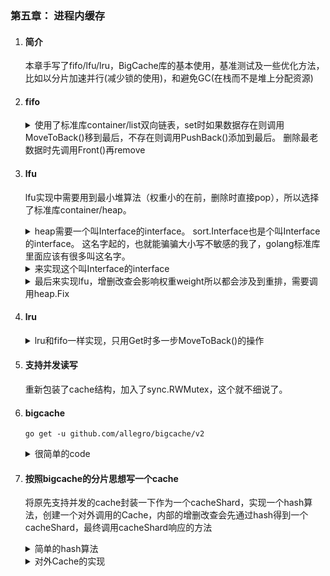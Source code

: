 ### 第五章： 进程内缓存
1. #### 简介
    本章手写了fifo/lfu/lru，BigCache库的基本使用，基准测试及一些优化方法，比如以分片加速并行(减少锁的使用)，和避免GC(在栈而不是堆上分配资源)

2. #### fifo

    <details>
    <summary> 使用了标准库container/list双向链表，set时如果数据存在则调用MoveToBack()移到最后，不存在则调用PushBack()添加到最后。 删除最老数据时先调用Front()再remove </summary>
    
    ```
    func (f *fifo) Set(key string, value interface{}) {
    	if e, ok := f.cache[key]; ok {
    		f.ll.MoveToBack(e)
    		en := e.Value.(*entry)
    		f.usedBytes = f.usedBytes - cache.CalcLen(en.value) + cache.CalcLen(value)
    		en.value = value
    		return
    	}
    	en := &entry{key, value}
    	e := f.ll.PushBack(en)
    	f.cache[key] = e
    
    	f.usedBytes += en.Len()
    	if f.maxBytes > 0 && f.usedBytes > f.maxBytes {
    		f.DelOldest()
    	}
    }
    
    func (f *fifo) DelOldest() {
    	f.removeElement(f.ll.Front())
    }
    ```
    </details>
   
3. #### lfu

    lfu实现中需要用到最小堆算法（权重小的在前，删除时直接pop），所以选择了标准库container/heap。
    
    <details>
    <summary> 
    heap需要一个叫Interface的interface。
    sort.Interface也是个叫Interface的interface。
    这名字起的，也就能骗骗大小写不敏感的我了，golang标准库里面应该有很多叫这名字。 </summary>
    
    ```
    type Interface interface {
    	sort.Interface
    	Push(x interface{}) // add x as element Len()
    	Pop() interface{}   // remove and return element Len() - 1.
    }
    
    type Interface interface {
    	// Len is the number of elements in the collection.
    	Len() int
    	// Less reports whether the element with
    	// index i should sort before the element with index j.
    	Less(i, j int) bool
    	// Swap swaps the elements with indexes i and j.
    	Swap(i, j int)
    }

    ```
    </details>

    <details>
    <summary> 来实现这个叫Interface的interface </summary>
    
    ```
    type entry struct {
    	key    string
    	value  interface{}
    	weight int
    	index  int
    }
    
    func (e *entry) Len() int {
    	return cache.CalcLen(e.value) + 4 + 4
    }
    
    type queue []*entry
    
    func (q queue) Len() int {
    	return len(q)
    }
    // '<'换成'>'就是最大堆
    func (q queue) Less(i, j int) bool {
    	return q[i].weight < q[j].weight
    }
    
    func (q queue) Swap(i, j int) {
    	q[i], q[j] = q[j], q[i]
    	q[i].index = i
    	q[j].index = j
    }
    
    func (q *queue) Push(x interface{}) {
    	n := len(*q)
    	en := x.(*entry)
    	en.index = n
    	*q = append(*q, en)
    }
    
    func (q *queue) Pop() interface{} {
    	old := *q
    	n := len(old)
    	en := old[n-1]
    	old[n-1] = nil
    	en.index = -1
    	*q = old[0 : n-1]
    	return en
    }
    ```
    </details>
   
    <details>
    <summary> 最后来实现lfu，增删改查会影响权重weight所以都会涉及到重排，需要调用heap.Fix </summary>
    
    ```
    // 重排
    func (q *queue) update(en *entry, value interface{}, weight int) {
    	en.value = value
    	en.weight = weight
    	heap.Fix(q, en.index)
    }
    
    func (l *lfu) Set(key string, value interface{}) {
    	if e, ok := l.cache[key]; ok {
    		l.usedBytes = l.usedBytes - cache.CalcLen(e.value) + cache.CalcLen(value)
    		l.queue.update(e, value, e.weight+1)
    		return
    	}
    	en := &entry{key: key, value: value}
    	heap.Push(l.queue, en)
    	l.cache[key] = en
    
    	l.usedBytes += en.Len()
    	if l.maxBytes > 0 && l.usedBytes > l.maxBytes {
    		l.removeElement(heap.Pop(l.queue))
    	}
    }
    
    func (l *lfu) Get(key string) interface{} {
    	if e, ok := l.cache[key]; ok {
    		l.queue.update(e, e.value, e.weight+1)
    		return e.value
    	}
    	return nil
    }
    ```
    </details>
 
   
4. #### lru

    <details>
    <summary> lru和fifo一样实现，只用Get时多一步MoveToBack()的操作  </summary>
    
    ```
    func (f *lru) Get(key string) interface{} {
    	if e, ok := f.cache[key]; ok {
    		f.ll.MoveToBack(e)
    		return e.Value.(*entry).value
    	}
    	return nil
    }

    ```
    </details>

5. #### 支持并发读写
    重新包装了cache结构，加入了sync.RWMutex，这个就不细说了。

   
6. #### bigcache
    
    ```
    go get -u github.com/allegro/bigcache/v2
    ```
    
    <details>
    <summary> 很简单的code  </summary>
    
    ```
    package main
    
    import (
    	"log"
    	"time"
    
    	"github.com/allegro/bigcache/v2"
    )
    
    func main() {
    	cache, err := bigcache.NewBigCache(bigcache.DefaultConfig(20 * time.Minute))
    	if err != nil {
    		log.Printf("one %v", err)
    		return
    	}
    
    	// if key not exsits ,there will be an Entry not found error
    	entry, err := cache.Get("my-unique-key")
    	if err != nil && entry != nil {
    		log.Printf("two %v", err)
    		return
    	}
    
    	if entry == nil {
    		entry = []byte("value")
    		cache.Set("my-unique-key", entry)
    	}
    	log.Println(string(entry))
    }

    ```
    </details>


   
7. #### 按照bigcache的分片思想写一个cache
    
    将原先支持并发的cache封装一下作为一个cacheShard，实现一个hash算法，创建一个对外调用的Cache，内部的增删改查会先通过hash得到一个cacheShard，最终调用cacheShard响应的方法
    
    <details>
    <summary> 简单的hash算法  </summary>
    
    ```
    package fast
    
    func newDefaultHasher() fnv64a {
    	return fnv64a{}
    }
    
    type fnv64a struct{}
    
    const (
    	offest64 = 14695981039346656037
    	prime64  = 1099544628211
    )
    
    func (f fnv64a) Sum64(key string) uint64 {
    	var hash uint64 = offest64
    	for i := 0; i < len(key); i++ {
    		hash ^= uint64(key[i])
    		hash *= prime64
    	}
    	return hash
    }

    ```
    </details>
    
    <details>
    <summary> 对外Cache的实现  </summary>
    
    ```
    package fast
    
    type fastCache struct {
    	shards    []*cacheShard
    	shardMask uint64
    	hash      fnv64a
    }
    
    func NewFastCahe(maxEntries int, shardsNum int, onEvicted func(key string, value interface{})) *fastCache {
    	fastCache := &fastCache{
    		hash:      newDefaultHasher(),
    		shards:    make([]*cacheShard, shardsNum),
    		shardMask: uint64(shardsNum - 1),
    	}
    
    	for i := 0; i < shardsNum; i++ {
    		fastCache.shards[i] = newCacheShard(maxEntries, onEvicted)
    	}
    	return fastCache
    }
    
    func (c *fastCache) getShard(key string) *cacheShard {
    	hashkey := c.hash.Sum64(key)
    	return c.shards[hashkey&c.shardMask]
    }
    
    func (c *fastCache) Set(key string, value interface{}) {
    	c.getShard(key).set(key, value)
    }
    
    func (c *fastCache) Get(key string) interface{} {
    	return c.getShard(key).get(key)
    }
    
    func (c *fastCache) Del(key string) {
    	c.getShard(key).del(key)
    }
    
    func (c *fastCache) Len() int {
    	l := 0
    	for _, r := range c.shards {
    		l += r.len()
    	}
    	return l
    }

    ```
    </details>